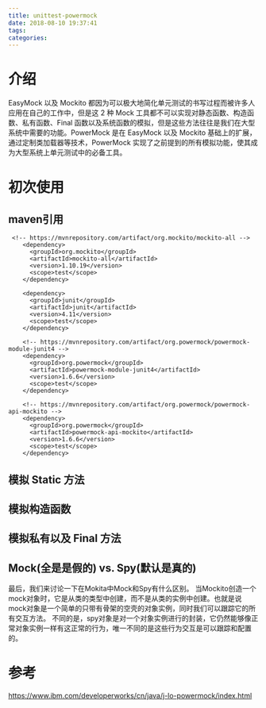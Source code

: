 ```yaml
---
title: unittest-powermock
date: 2018-08-10 19:37:41
tags:
categories:
---
```

# 介绍
EasyMock 以及 Mockito 都因为可以极大地简化单元测试的书写过程而被许多人应用在自己的工作中，但是这 2 种 Mock 工具都不可以实现对静态函数、构造函数、私有函数、Final 函数以及系统函数的模拟，但是这些方法往往是我们在大型系统中需要的功能。PowerMock 是在 EasyMock 以及 Mockito 基础上的扩展，通过定制类加载器等技术，PowerMock 实现了之前提到的所有模拟功能，使其成为大型系统上单元测试中的必备工具。

# 初次使用

## maven引用
```
 <!-- https://mvnrepository.com/artifact/org.mockito/mockito-all -->
    <dependency>
      <groupId>org.mockito</groupId>
      <artifactId>mockito-all</artifactId>
      <version>1.10.19</version>
      <scope>test</scope>
    </dependency>

    <dependency>
      <groupId>junit</groupId>
      <artifactId>junit</artifactId>
      <version>4.11</version>
      <scope>test</scope>
    </dependency>

    <!-- https://mvnrepository.com/artifact/org.powermock/powermock-module-junit4 -->
    <dependency>
      <groupId>org.powermock</groupId>
      <artifactId>powermock-module-junit4</artifactId>
      <version>1.6.6</version>
      <scope>test</scope>
    </dependency>

    <!-- https://mvnrepository.com/artifact/org.powermock/powermock-api-mockito -->
    <dependency>
      <groupId>org.powermock</groupId>
      <artifactId>powermock-api-mockito</artifactId>
      <version>1.6.6</version>
      <scope>test</scope>
    </dependency>
```

## 模拟 Static 方法

## 模拟构造函数

## 模拟私有以及 Final 方法


## Mock(全是是假的) vs. Spy(默认是真的)
最后，我们来讨论一下在Mokita中Mock和Spy有什么区别。 当Mockito创造一个mock对象时，它是从类的类型中创建，而不是从类的实例中创建。也就是说mock对象是一个简单的只带有骨架的空壳的对象实例，同时我们可以跟踪它的所有交互方法。 不同的是，spy对象是对一个对象实例进行的封装，它仍然能够像正常对象实例一样有这正常的行为，唯一不同的是这些行为交互是可以跟踪和配置的。

# 参考
https://www.ibm.com/developerworks/cn/java/j-lo-powermock/index.html